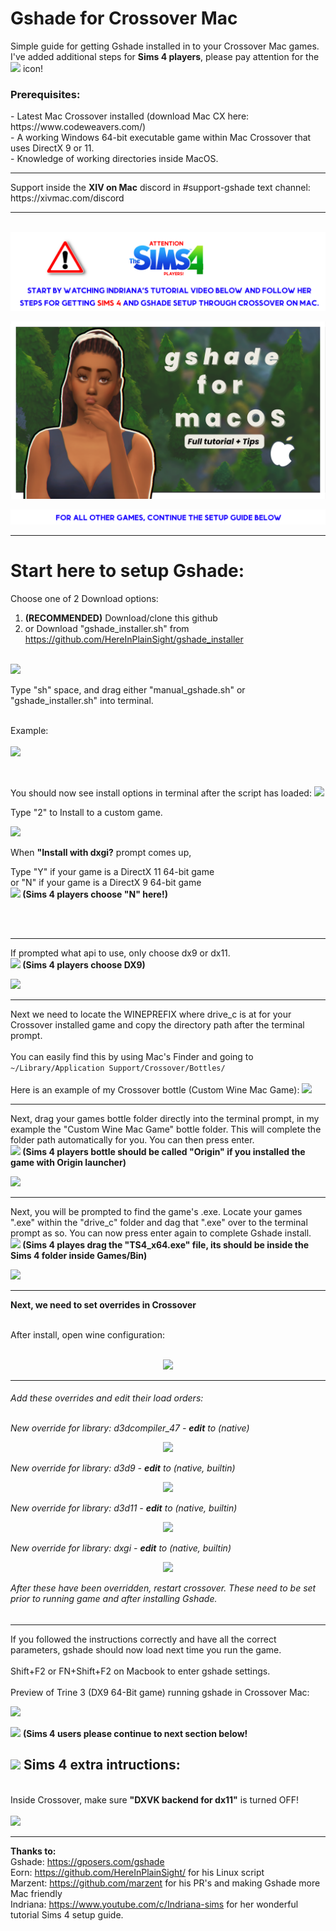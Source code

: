 # Gshade for Crossover Mac
Simple guide for getting Gshade installed in to your Crossover Mac games.<br>
I've added additional steps for <b>Sims 4 players</b>, please pay attention for the <img src="/gh images/the_sims2.png"></a> icon!</p>

<h3>Prerequisites:</h3>
- Latest Mac Crossover installed (download Mac CX here: https://www.codeweavers.com/)<br>
- A working Windows 64-bit executable game within Mac Crossover that uses DirectX 9 or 11. <br>
- Knowledge of working directories inside MacOS.<br>

<hr>
Support inside the <b>XIV on Mac</B> discord in #support-gshade text channel: https://xivmac.com/discord
<hr>


<br>
<img src="/gh images/newsims.png"></a> </p>

<div align="center"> <a href="https://www.youtube.com/c/Indriana-sims" </a>


[![Sims4TutroialbyIndriana](https://raw.githubusercontent.com/seathasky/gshade_cx_mac/main/gh%20images/indrianatTN.png)](https://www.youtube.com/watch?v=rs_lHlIQHqw "Video showcasing mod support on Mac")</div>

<img src="/gh images/othergames.png"></a> </p>

<hr>

<h1>Start here to setup Gshade:</h1>

Choose one of 2 Download options:<br>
1)  <b>(RECOMMENDED)</b> Download/clone this github<br>
2)  or Download "gshade_installer.sh" from https://github.com/HereInPlainSight/gshade_installer<br><br>


<img src="/gh images/first.png"></a> </p>

Type "sh" space, and drag either "manual_gshade.sh" or "gshade_installer.sh" into terminal. <br><br>

Example:<br><br>
<img src="/gh images/kik.gif"></a> </p><br>


You should now see install options in terminal after the script has loaded:
<img src="/gh images/install1.png"></a> </p>


Type "2" to Install to a custom game.<br>

<img src="/gh images/customgame.png"></a> </p>

When <b>"Install with dxgi?</b> prompt comes up,<br>

Type "Y" if your game is a DirectX 11 64-bit game <br>
or "N" if your game is a DirectX 9 64-bit game <br><img src="/gh images/the_sims2.png"></a><b> (Sims 4 players choose "N" here!)</b></p><br><br>

<hr>

If prompted what api to use, only choose dx9 or dx11.<br> <img src="/gh images/the_sims2.png"></a><b> (Sims 4 players choose DX9)</b></p>
<img src="/gh images/dx.png"></a> </p>

<hr>

Next we need to locate the WINEPREFIX where drive_c is at for your Crossover installed game and copy the directory path after the terminal prompt.<br><br>
You can easily find this by using Mac's Finder and going to ```~/Library/Application Support/Crossover/Bottles/```<br><br>
Here is an example of my Crossover bottle (Custom Wine Mac Game):
<img src="/gh images/drivec.png"></a> </p>

<hr>

Next, drag your games bottle folder directly into the terminal prompt, in my example the "Custom Wine Mac Game" bottle folder. This will complete the folder path automatically for you. You can then press enter. <br><img src="/gh images/the_sims2.png"></a><b> (Sims 4 players bottle should be called "Origin" if you installed the game with Origin launcher)</b></p>
<img src="/gh images/drivecpath.png"></a> </p>

<hr>

Next, you will be prompted to find the game's .exe. Locate your games ".exe" within the "drive_c" folder and dag that ".exe" over to the terminal prompt as so. You can now press enter again to complete Gshade install.<br>
<img src="/gh images/the_sims2.png"></a><b> (Sims 4 playes drag the "TS4_x64.exe" file, its should be inside the Sims 4 folder inside Games/Bin)</b></p>

<img src="/gh images/exe.png"></a> </p>

<hr>

<b>Next, we need to set overrides in Crossover</b><br><br>

After install, open wine configuration:</h6>
<br><br>
<p align="center"> 
<img src="https://i.imgur.com/oBp3UPL.png">
</p>

------------------------------------------------------------------------------------------------------------
<h6>Add these overrides and edit their load orders:<b5>
<br><br>

New override for library: d3dcompiler_47 - <b>edit</b> to (native)
  <p align="center"> 
<img src="/gh images/over1.png"></a> 
</p>

New override for library: d3d9 - <b>edit</b> to (native, builtin)
  <p align="center"> 
<img src="/gh images/over2.png"></a> 
</p>

New override for library: d3d11 - <b>edit</b> to (native, builtin)
  <p align="center"> 
<img src="/gh images/over3.png"></a> 
</p>

New override for library: dxgi - <b>edit</b> to (native, builtin)
  <p align="center"> 
<img src="/gh images/over4.png"></a> 
</p>


After these have been overridden, restart crossover. These need to be set prior to running game and after installing Gshade.</h6></div>

<hr>

If you followed the instructions correctly and have all the correct parameters, gshade should now load next time you run the game.<br><br>
Shift+F2 or FN+Shift+F2 on Macbook to enter gshade settings.<br><br>
Preview of Trine 3 (DX9 64-Bit game) running gshade in Crossover Mac: 

<img src="/gh images/trine2.png"></a> </p>

<img src="/gh images/the_sims2.png"></a> <b> (Sims 4 users please continue to next section below!</b></p>

<h2><img src="/gh images/the_sims2.png"></a> Sims 4 extra intructions:</h2><br></p<

Inside Crossover, make sure <b>"DXVK backend for dx11"</b> is turned OFF!<br><br>
<img src="/gh images/sims4.png"></a> </p>

<hr>

<b>Thanks to:</b><br> 
Gshade: https://gposers.com/gshade <br>
Eorn: https://github.com/HereInPlainSight/ for his Linux script<br>
Marzent: https://github.com/marzent for his PR's and making Gshade more Mac friendly<br>
Indriana: https://www.youtube.com/c/Indriana-sims for her wonderful tutorial Sims 4 setup guide.
